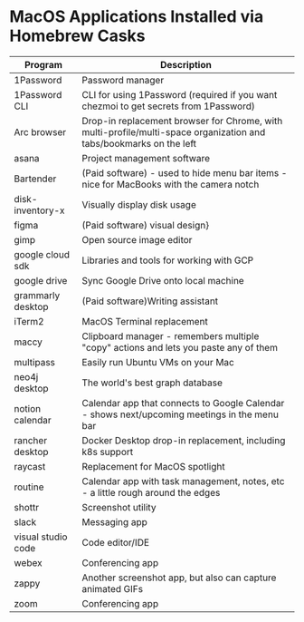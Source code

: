 # MacOS Applications Installed via Homebrew Casks

|Program|Description|
|-------|-----------|
|1Password|Password manager|
|1Password CLI|CLI for using 1Password (required if you want chezmoi to get secrets from 1Password)|
|Arc browser|Drop-in replacement browser for Chrome, with multi-profile/multi-space organization and tabs/bookmarks on the left|
|asana|Project management software|
|Bartender|(Paid software) - used to hide menu bar items - nice for MacBooks with the camera notch|
|disk-inventory-x|Visually display disk usage|
|figma|(Paid software) visual design}
|gimp|Open source image editor|
|google cloud sdk|Libraries and tools for working with GCP|
|google drive|Sync Google Drive onto local machine|
|grammarly desktop|(Paid software)Writing assistant|
|iTerm2|MacOS Terminal replacement|
|maccy|Clipboard manager - remembers multiple "copy" actions and lets you paste any of them|
|multipass|Easily run Ubuntu VMs on your Mac|
|neo4j desktop|The world's best graph database|
|notion calendar|Calendar app that connects to Google Calendar - shows next/upcoming meetings in the menu bar|
|rancher desktop|Docker Desktop drop-in replacement, including k8s support|
|raycast|Replacement for MacOS spotlight|
|routine|Calendar app with task management, notes, etc - a little rough around the edges|
|shottr|Screenshot utility|
|slack|Messaging app|
|visual studio code|Code editor/IDE|
|webex|Conferencing app|
|zappy|Another screenshot app, but also can capture animated GIFs|
|zoom|Conferencing app|